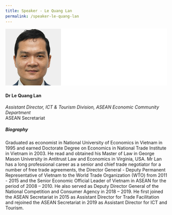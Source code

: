 ```yaml
---
title: Speaker - Le Quang Lan
permalink: /speaker-le-quang-lan
---
```


![Le Quang Lan](/images/speakers/Le-Quang-Lan.jpg)

#### **Dr Le Quang Lan**

*Assistant Director, ICT  & Tourism Division, ASEAN Economic Community Department*  
ASEAN Secretariat

##### **Biography**

Graduated as economist in National University of Economics in Vietnam in 1995 and earned Doctorate Degree on Economics in National Trade Institute in Vietnam in 2003.  He read and obtained his Master of Law in George Mason University in Antitrust Law and Economics in Virginia, USA.  Mr Lan has a long professional career as a senior and chief trade negotiator for a number of free trade agreements, the Director General - Deputy Permanent Representative of Vietnam to the World Trade Organization (WTO) from 2011 - 2015 and the Senior Economic Official Leader of Vietnam in ASEAN for the period of 2008 – 2010. He also served as Deputy Director General of the National Competition and Consumer Agency in 2018 – 2019.  He first joined the ASEAN Secretariat in 2015 as Assistant Director for Trade Facilitation and rejoined the ASEAN Secretariat in 2019 as Assistant Director for ICT and Tourism.